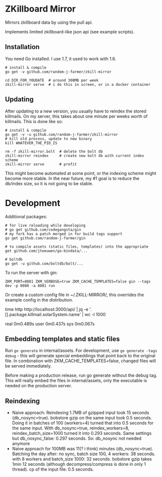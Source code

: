ZKillboard Mirror
=================

Mirrors zkillboard data by using the pull api.

Implements limited zkillboard-like json api (see example scripts).

Installation
------------

You need Go installed.  I use 1.7, it used to work with 1.6.

    # install & compile
    go get -v github.com/random-j-farmer/zkill-mirror

    cd DIR_FOR_YOUDATE  # around 300MB per week
    zkill-mirror serve  # i do this in screen, or in a docker container

Updating
--------

After updating to a new version, you usually have to reindex the stored killmails.
On my server, this takes about one minute per weeks worth of killmails.
This is done like so:

    # install & compile
    go get -v -u github.com/random-j-farmer/zkill-mirror
    # kill old process, update to new binary
    kill WHATEVER_THE_PID_IS

    rm -f zkill-mirror.bolt  # delete the bolt db
    zkill-mirror reindex     # create new bolt db with current index scheme
    zkill-mirror serve       # profit

This might become automated at some point, or the indexing scheme might become
more stable.  In the near future, my #1 goal is to reduce the db/index size,
so it is not going to be stable.

Development
===========

Additional packages:

    # for live reloading while developing
    # go get github.com/codegangsta/gin
    # my fork has a patch merged in for build tags support
    go get github.com/random-j-farmer/gin

    # to compile assets (static files, templates) into the appropriate
    get github.com/jteeuwen/go-bindata/...

    # boltdb
    go get -u github.com/boltdb/bolt/...


To run the server with gin:

    ZKM_PORT=8081 ZKM_VERBOSE=true ZKM_CACHE_TEMPLATES=false gin --tags dev -p 8080 -a 8081 run

Or create a custom config file in ~/.ZKILL-MIRROR/, this overrides the
example config in the distribution.

  time http http://localhost:3000/api/ | jq -e '.[].package.killmail.solarSystem.name' | wc -l
  1000

  real	0m0.489s
  user	0m0.437s
  sys	0m0.067s

Embedding templates and static files
------------------------------------

Run `go generate` in
internal/assets.  For development, use `go generate -tags debug` -
this will generate special embeddings that point back to the original file.
In combination with ZKM_CACHE_TEMPLATES=false, changed files will be
served immediately.

Before making a production release, run go generate without the debug tag.
This will really embed the files in internal/assets, only the executable
is needed on the production server.


Reindexing
----------

* Naive approach: Reindexing 1.7MB of gzipped input took 15 seconds (db_nosync=true).
  bobstore gzip on the same input took 0.5 seconds. Doing it in batches of 100 (workers=4)
  turned that into 0.5 seconds for the same input.  With db_nosync=true, reindex_workers=8,
  reindex_batch_size=1000 turned it into 0.293 seconds.  Same settings but db_nosync_false:
  0.297 seconds.  So: db_nosync not needed anymore
* Naive approach for 100MB was 11(? i think) minutes (db_nosync=true). Batching the day after:
  no sync, batch size 100, 4 workers: 38 seconds.  with 8 workers and batch_size 1000: 32 seconds.
  bobstore gzip takes 1min 12 seconds (although decompress/compress is done in only 1 thread).
  cp of the input file: 0.5 seconds.
